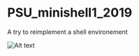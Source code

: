 # PSU_minishell1_2019
A try to reimplement a shell environement

![Alt text](/screen1.png?raw=true "Optional Title")
